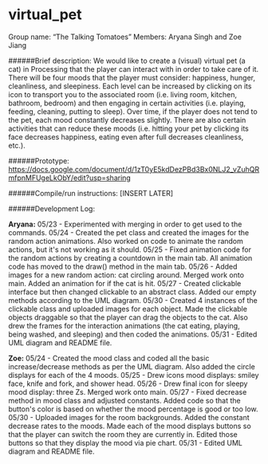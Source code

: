 # virtual_pet

Group name: “The Talking Tomatoes”
Members: Aryana Singh and Zoe Jiang

######Brief description:
We would like to create a (visual) virtual pet (a cat) in Processing that the player can interact with in order to take care of it. There will be four moods that the player must consider: happiness, hunger, cleanliness, and sleepiness. Each level can be increased by clicking on its icon to transport you to the associated room (i.e. living room, kitchen, bathroom, bedroom) and then engaging in certain activities (i.e. playing, feeding, cleaning, putting to sleep). Over time, if the player does not tend to the pet, each mood constantly decreases slightly. There are also certain activities that can reduce these moods (i.e. hitting your pet by clicking its face decreases happiness, eating even after full decreases cleanliness, etc.).

######Prototype:
https://docs.google.com/document/d/1zT0yE5kdDezPBd3Bx0NLJ2_vZuhQRmfpnMFUgeLkObY/edit?usp=sharing

######Compile/run instructions:
[INSERT LATER]

######Development Log:

**Aryana:**
05/23 - Experimented with merging in order to get used to the commands.
05/24 - Created the pet class and created the images for the random action animations. Also worked on code to animate the random actions, but it's not working as it should.
05/25 - Fixed animation code for the random actions by creating a countdown in the main tab. All animation code has moved to the draw() method in the main tab.
05/26 - Added images for a new random action: cat circling around. Merged work onto main. Added an animation for if the cat is hit.
05/27 - Created clickable interface but then changed clickable to an abstract class. Added our empty methods according to the UML diagram.
05/30 - Created 4 instances of the clickable class and uploaded images for each object. Made the clickable objects draggable so that the player can drag the objects to the cat. Also drew the frames for the interaction animations (the cat eating, playing, being washed, and sleeping) and then coded the animations.
05/31 - Edited UML diagram and README file.


**Zoe:**
05/24 - Created the mood class and coded all the basic increase/decrease methods as per the UML diagram. Also added the circle displays for each of the 4 moods.
05/25 - Drew icons mood displays: smiley face, knife and fork, and shower head.
05/26 - Drew final icon for sleepy mood display: three Zs. Merged work onto main.
05/27 - Fixed decrease method in mood class and adjusted constants. Added code so that the button's color is based on whether the mood percentage is good or too low.
05/30 - Uploaded images for the room backgrounds. Added the constant decrease rates to the moods. Made each of the mood displays buttons so that the player can switch the room they are currently in. Edited those buttons so that they display the mood via pie chart.
05/31 - Edited UML diagram and README file.
